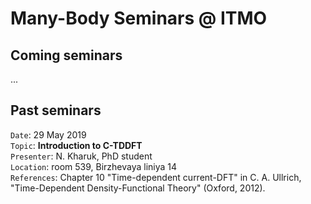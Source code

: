 # Many-Body Seminars @ ITMO

## Coming seminars

...

## Past seminars

``Date``: 29 May 2019 <br/>
``Topic``: **Introduction to C-TDDFT** <br/>
``Presenter``: N. Kharuk, PhD student <br/>
``Location``: room 539, Birzhevaya liniya 14 <br/>
``References``: Chapter 10 "Time-dependent current-DFT" in C. A. Ullrich, "Time-Dependent Density-Functional Theory" (Oxford, 2012). 

